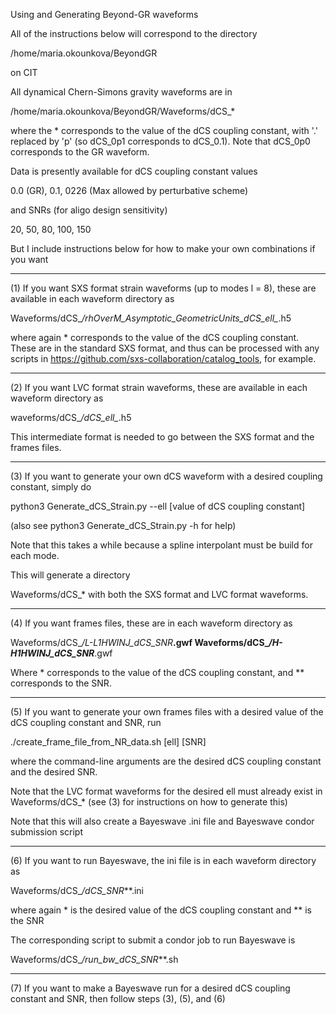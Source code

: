 Using and Generating Beyond-GR waveforms 

All of the instructions below will correspond to the directory

/home/maria.okounkova/BeyondGR

on CIT

All dynamical Chern-Simons gravity waveforms are in 

/home/maria.okounkova/BeyondGR/Waveforms/dCS_*

where the * corresponds to the value of the dCS coupling constant, 
with '.' replaced by 'p' (so dCS_0p1 corresponds to dCS_0.1). Note that
dCS_0p0 corresponds to the GR waveform.

Data is presently available for dCS coupling constant values

0.0 (GR), 0.1, 0226 (Max allowed by perturbative scheme)

and SNRs (for aligo design sensitivity)

20, 50, 80, 100, 150

But I include instructions below for how to make your own combinations
if you want

----------------------------------------------

(1) If you want SXS format strain waveforms (up to modes l = 8), 
these are available in each waveform directory as

Waveforms/dCS_*/rhOverM_Asymptotic_GeometricUnits_dCS_ell_*.h5

where again * corresponds to the value of the dCS coupling constant.
These are in the standard SXS format, and thus can be processed with
any scripts in https://github.com/sxs-collaboration/catalog_tools, 
for example.

----------------------------------------------

(2) If you want LVC format strain waveforms, these are available in 
each waveform directory as

waveforms/dCS_*/dCS_ell_*.h5

This intermediate format is needed to go between the SXS format
and the frames files. 

----------------------------------------------

(3) If you want to generate your own dCS waveform with a 
desired coupling constant, simply do

python3 Generate_dCS_Strain.py --ell [value of dCS coupling constant]

(also see python3 Generate_dCS_Strain.py -h for help)

Note that this takes a while because a spline interpolant must be
build for each mode.

This will generate a directory

Waveforms/dCS_* with both the SXS format and LVC format waveforms. 

----------------------------------------------

(4) If you want frames files, these are in each waveform directory as

Waveforms/dCS_*/L-L1HWINJ_dCS_*_SNR_**.gwf
Waveforms/dCS_*/H-H1HWINJ_dCS_*_SNR_**.gwf

Where * corresponds to the value of the dCS coupling constant, 
and ** corresponds to the SNR. 

----------------------------------------------

(5) If you want to generate your own frames files with a desired
value of the dCS coupling constant and SNR, run 

./create_frame_file_from_NR_data.sh [ell] [SNR]

where the command-line arguments are the desired dCS 
coupling constant and the desired SNR.

Note that the LVC format waveforms for the desired ell must
already exist in Waveforms/dCS_* (see (3) for instructions 
on how to generate this)

Note that this will also create a Bayeswave .ini file
and Bayeswave condor submission script

----------------------------------------------

(6) If you want to run Bayeswave, the ini file is in each
waveform directory as

Waveforms/dCS_*/dCS_*_SNR_**.ini

where again * is the desired value of the dCS coupling constant
and ** is the SNR

The corresponding script to submit a condor job to run Bayeswave is

Waveforms/dCS_*/run_bw_dCS_*_SNR_**.sh

----------------------------------------------

(7) If you want to make a Bayeswave run for a desired dCS coupling constant
and SNR, then follow steps (3), (5), and (6)



